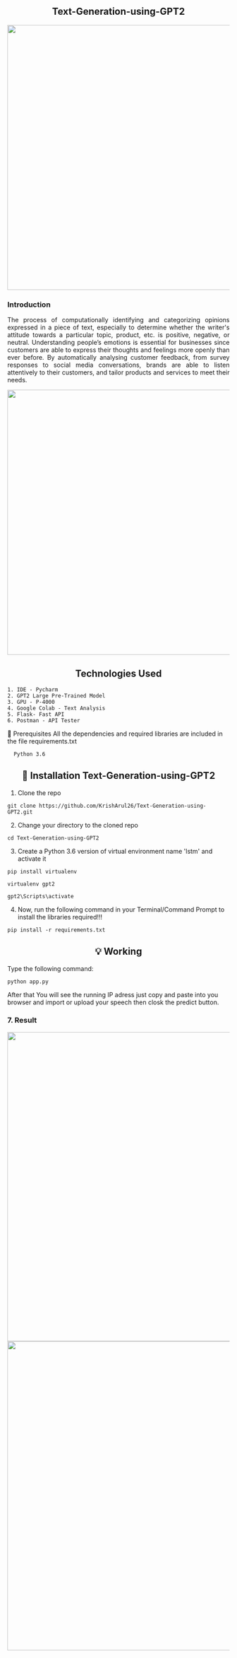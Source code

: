 <h2 align="center"> Text-Generation-using-GPT2 </h2>

 <p align="center">
  <img width="600" src="https://user-images.githubusercontent.com/74568334/140315545-de6e357e-a0fa-43e2-891f-44afe6baf2ba.png">
</p> 

<h3 align="left">Introduction </h3>
 
 
<p style= 'text-align: justify;'> The process of computationally identifying and categorizing opinions expressed in a piece of text, especially to determine whether the writer's attitude towards a particular topic, product, etc. is positive, negative, or neutral. Understanding people’s emotions is essential for businesses since customers are able to express their thoughts and feelings more openly than ever before. By automatically analysing customer feedback, from survey responses to social media conversations, brands are able to listen attentively to their customers, and tailor products and services to meet their needs.</p>
  

<p align="center">
  <img width="600" src="https://user-images.githubusercontent.com/74568334/140660986-fa819241-31e7-434c-a45f-71873df7c765.png">
</p> 

<h2 align="center"> Technologies Used </h2>
 
 ```
 1. IDE - Pycharm
 2. GPT2 Large Pre-Trained Model
 3. GPU - P-4000
 4. Google Colab - Text Analysis
 5. Flask- Fast API
 6. Postman - API Tester
 ```
 
<p style= 'text-align: justify;'> 
 
   🔑 Prerequisites
      All the dependencies and required libraries are included in the file requirements.txt

      Python 3.6
 
</p>

<h2 align="center"> 🚀 Installation Text-Generation-using-GPT2</h2>

1. Clone the repo

```
git clone https://github.com/KrishArul26/Text-Generation-using-GPT2.git
```
2. Change your directory to the cloned repo

```
cd Text-Generation-using-GPT2

```
3. Create a Python 3.6 version of virtual environment name 'lstm' and activate it

```
pip install virtualenv

virtualenv gpt2

gpt2\Scripts\activate

```

4. Now, run the following command in your Terminal/Command Prompt to install the libraries required!!!

```
pip install -r requirements.txt

```

<h2 align="center"> 💡 Working </h2>

Type the following command:

```
python app.py

```
After that You will see the running IP adress just copy and paste into you browser and import or upload your speech then closk the predict button.

<h3 align="left">7. Result</h3>

<p align="center">
  <img width="700" src="https://user-images.githubusercontent.com/74568334/140661077-15b0e332-d5b0-4dfd-bdc3-04aeb6d1389a.png">
  <img width="700" src="https://user-images.githubusercontent.com/74568334/140661075-5b9d29fd-5c06-4cdb-a630-1cdadda247a1.png">
 
</p> 

